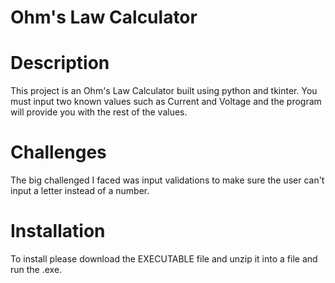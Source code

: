 # Ohm's Law Calculator
# Description
This project is an Ohm's Law Calculator built using python and tkinter. You must input two known values such as Current and Voltage and the program will provide you with the rest of the values.
# Challenges
The big challenged I faced was input validations to make sure the user can't input a letter instead of a number.
# Installation
To install please download the EXECUTABLE file and unzip it into a file and run the .exe.

